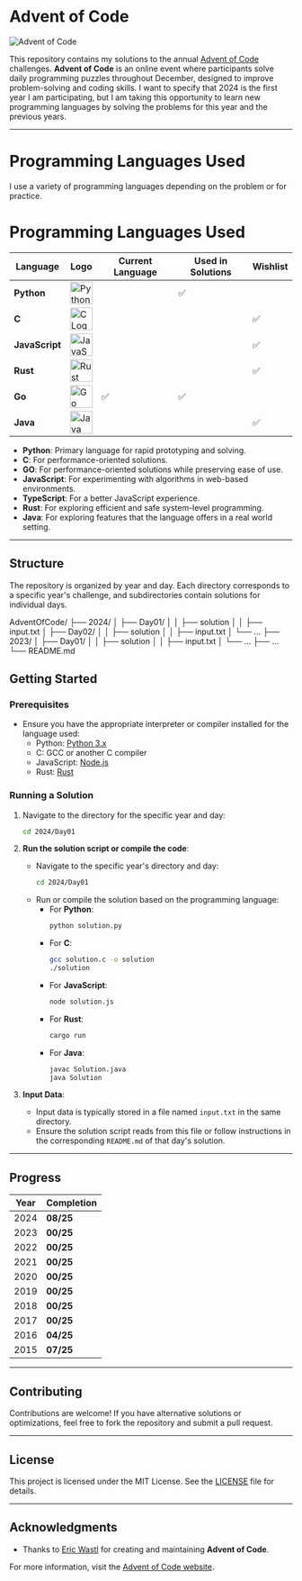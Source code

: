 # Advent of Code

![Advent of Code](https://adventofcode.com/favicon.png)

This repository contains my solutions to the annual [Advent of Code](https://adventofcode.com/) challenges. **Advent of Code** is an online event where participants solve daily programming puzzles throughout December, designed to improve problem-solving and coding skills. I want to specify that 2024 is the first year I am participating, but I am taking this opportunity to learn new programming languages by solving the problems for this year and the previous years.

---

# Programming Languages Used

I use a variety of programming languages depending on the problem or for practice.
# Programming Languages Used

| **Language**   | **Logo** | **Current Language** | **Used in Solutions** | **Wishlist** |
|----------------|----------|-----------------------|------------------------|--------------|
| **Python**     | <img src="https://upload.wikimedia.org/wikipedia/commons/c/c3/Python-logo-notext.svg" alt="Python Logo" width="40"/> |   | ✅ |   |
| **C**          | <img src="https://upload.wikimedia.org/wikipedia/commons/1/19/C_Logo.png" alt="C Logo" width="40"/> |   |   | ✅ |
| **JavaScript** | <img src="https://upload.wikimedia.org/wikipedia/commons/6/6a/JavaScript-logo.png" alt="JavaScript Logo" width="40"/> |   |   | ✅ |
| **Rust**       | <img src="https://upload.wikimedia.org/wikipedia/commons/d/d5/Rust_programming_language_black_logo.svg" alt="Rust Logo" width="40"/> |   |   | ✅ |
| **Go**         | <img src="https://upload.wikimedia.org/wikipedia/commons/0/05/Go_Logo_Blue.svg" alt="Go Logo" width="40"/> | ✅ | ✅ |   |
| **Java**       | <img src="https://upload.wikimedia.org/wikipedia/en/3/30/Java_programming_language_logo.svg" alt="Java Logo" width="40"/> |   |   | ✅ |

- **Python**: Primary language for rapid prototyping and solving.
- **C**: For performance-oriented solutions.
- **GO**: For performance-oriented solutions while preserving ease of use.
- **JavaScript**: For experimenting with algorithms in web-based environments.
- **TypeScript**: For a better JavaScript experience.
- **Rust**: For exploring efficient and safe system-level programming.
- **Java**: For exploring features that the language offers in a real world setting.

---

## Structure

The repository is organized by year and day. Each directory corresponds to a specific year's challenge, and subdirectories contain solutions for individual days.

AdventOfCode/
├── 2024/
│   ├── Day01/
│   │   ├── solution
│   │   ├── input.txt
│   ├── Day02/
│   │   ├── solution
│   │   ├── input.txt
│   └── ...
├── 2023/
│   ├── Day01/
│   │   ├── solution
│   │   ├── input.txt
│   └── ...
├── ...
└── README.md

## Getting Started

### Prerequisites

- Ensure you have the appropriate interpreter or compiler installed for the language used:
  - Python: [Python 3.x](https://www.python.org/)
  - C: GCC or another C compiler
  - JavaScript: [Node.js](https://nodejs.org/)
  - Rust: [Rust](https://www.rust-lang.org/)

### Running a Solution

1. Navigate to the directory for the specific year and day:
   ```bash
   cd 2024/Day01
   ```
   
2. **Run the solution script or compile the code**:
   - Navigate to the specific year's directory and day:
     ```bash
     cd 2024/Day01
     ```
   - Run or compile the solution based on the programming language:
     - For **Python**:
       ```bash
       python solution.py
       ```
     - For **C**:
       ```bash
       gcc solution.c -o solution
       ./solution
       ```
     - For **JavaScript**:
       ```bash
       node solution.js
       ```
     - For **Rust**:
       ```bash
       cargo run
       ```
     - For **Java**:
       ```bash
       javac Solution.java
       java Solution
       ```

3. **Input Data**:
   - Input data is typically stored in a file named `input.txt` in the same directory.
   - Ensure the solution script reads from this file or follow instructions in the corresponding `README.md` of that day's solution.

---

## Progress

| **Year** | **Completion** |
|----------|----------------|
| 2024     | **08/25**      |
| 2023     | **00/25**      |
| 2022     | **00/25**      |
| 2021     | **00/25**      |
| 2020     | **00/25**      |
| 2019     | **00/25**      |
| 2018     | **00/25**      |
| 2017     | **00/25**      |
| 2016     | **04/25**      |
| 2015     | **07/25**      |

---

## Contributing

Contributions are welcome! If you have alternative solutions or optimizations, feel free to fork the repository and submit a pull request.

---

## License

This project is licensed under the MIT License. See the [LICENSE](LICENSE) file for details.

---

## Acknowledgments

- Thanks to [Eric Wastl](https://twitter.com/ericwastl) for creating and maintaining **Advent of Code**.

For more information, visit the [Advent of Code website](https://adventofcode.com/).
